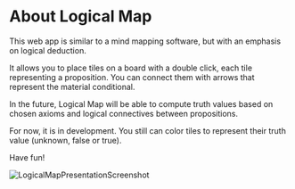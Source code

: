 # About Logical Map

This web app is similar to a mind mapping software, but with an emphasis on logical deduction.

It allows you to place tiles on a board with a double click, each tile representing a proposition. You can connect them with arrows that represent the material conditional.

In the future, Logical Map will be able to compute truth values based on chosen axioms and logical connectives between propositions.

For now, it is in development. You still can color tiles to represent their truth value (unknown, false or true).

Have fun!

![LogicalMapPresentationScreenshot](https://user-images.githubusercontent.com/64431070/163015786-7c97f8a2-2ee6-4f96-a6e9-4f153729f58d.png)
